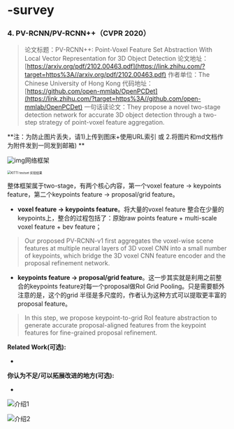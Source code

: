 # -survey
### 4. PV-RCNN/PV-RCNN++（CVPR 2020）

> 论文标题：PV-RCNN++: Point-Voxel Feature Set Abstraction With Local Vector Representation for 3D Object Detection
> 论文地址：[https://arxiv.org/pdf/2102.00463.pdf](https://link.zhihu.com/?target=https%3A//arxiv.org/pdf/2102.00463.pdf)
> 作者单位：The Chinese University of Hong Kong
> 代码地址：[https://github.com/open-mmlab/OpenPCDet](https://link.zhihu.com/?target=https%3A//github.com/open-mmlab/OpenPCDet)
> 一句话读论文：They propose a novel two-stage detection network for accurate 3D object detection through a two-step strategy of point-voxel feature aggregation.

**注：为防止图片丢失，请1)上传到图床+使用URL索引 或 2.将图片和md文档作为附件发到一同发到邮箱) **

![img](https://pic3.zhimg.com/80/v2-03fb518bb8a7c8cd5a8b0c5da4c7d496_1440w.jpg)网络框架

<img src="https://pic2.zhimg.com/80/v2-f8e43a601205fcf09fb91e187fddc73d_1440w.jpg" alt="KITTI testset 实验结果" style="zoom:50%;" />

整体框架属于two-stage，有两个核心内容，第一个voxel feature → keypoints feature，第二个keypoints feature → proposal/grid feature。

- **voxel feature → keypoints feature**。将大量的voxel feature 整合在少量的keypoints上，整合的过程包括了：原始raw points feature + multi-scale voxel feature + bev feature；

> Our proposed PV-RCNN-v1 first aggregates the voxel-wise scene features at multiple neural layers of 3D voxel CNN into a small number of keypoints, which bridge the 3D voxel CNN feature encoder and the proposal refinement network.

- **keypoints feature → proposal/grid feature**。这一步其实就是利用之前整合的keypoints feature对每一个proposal做RoI Grid Pooling。只是需要额外注意的是，这个的grid 半径是多尺度的，作者认为这种方式可以提取更丰富的proposal feature。

> In this step, we propose keypoint-to-grid RoI feature abstraction to generate accurate proposal-aligned features from the keypoint features for fine-grained proposal refinement.



**Related Work(可选):**

- 

**你认为不足/可以拓展改进的地方(可选):**

- 

![介绍1](https://s2.loli.net/2022/02/21/tBmdCEiu82ZfLpn.png)

![介绍2](https://s2.loli.net/2022/02/21/fQbsl2rYGk4DLwa.png)
